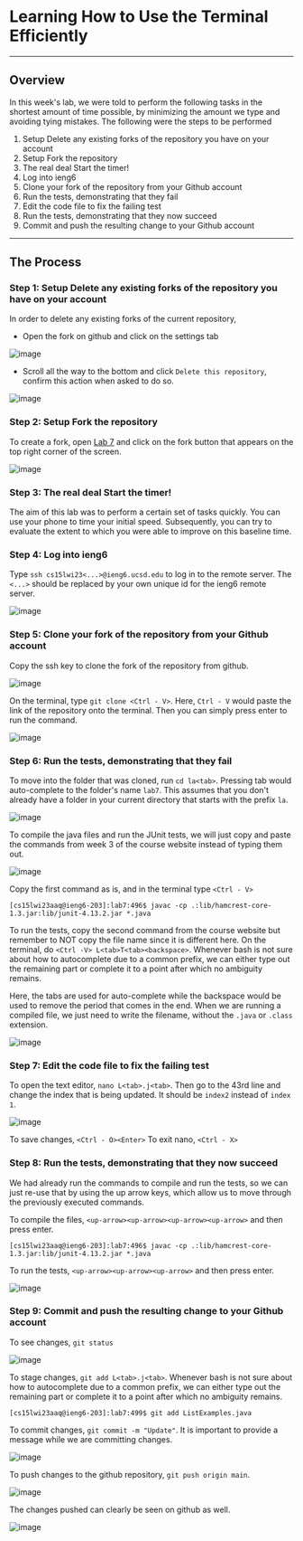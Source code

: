 # Learning How to Use the Terminal Efficiently

---
## Overview

In this week's lab, we were told to perform the following tasks in the shortest amount of time possible, by minimizing the amount we type and avoiding tying mistakes. The following were the steps to be performed

1. Setup Delete any existing forks of the repository you have on your account
2. Setup Fork the repository
3. The real deal Start the timer!
4. Log into ieng6
5. Clone your fork of the repository from your Github account
6. Run the tests, demonstrating that they fail
7. Edit the code file to fix the failing test
8. Run the tests, demonstrating that they now succeed
9. Commit and push the resulting change to your Github account

---
## The Process

### Step 1: Setup Delete any existing forks of the repository you have on your account

In order to delete any existing forks of the current repository,
* Open the fork on github and click on the settings tab

![image](https://user-images.githubusercontent.com/63532613/221065310-33a06e72-f980-4c43-8b5f-207c4916674f.png)

* Scroll all the way to the bottom and click `Delete this repository`, confirm this action when asked to do so.

![image](https://user-images.githubusercontent.com/63532613/221065360-0099ee6c-5fd0-4324-9478-23cafa30b4a7.png)

### Step 2: Setup Fork the repository

To create a fork, open [Lab 7](https://github.com/ucsd-cse15l-w23/lab7) and click on the fork button that appears on the top right corner of the screen.

![image](https://user-images.githubusercontent.com/63532613/221065725-0a8be2eb-c171-41dc-a685-76f8f9c4850e.png)

### Step 3: The real deal Start the timer!

The aim of this lab was to perform a certain set of tasks quickly. You can use your phone to time your initial speed. Subsequently, you can try to evaluate the extent to which you were able to improve on this baseline time.

### Step 4: Log into ieng6

Type `ssh cs15lwi23<...>@ieng6.ucsd.edu` to log in to the remote server. The `<...>` should be replaced by your own unique id for the ieng6 remote server. 

![image](https://user-images.githubusercontent.com/63532613/221066272-fd7666e4-e03c-49c9-9a47-b0c0b2b0eecb.png)

### Step 5: Clone your fork of the repository from your Github account

Copy the ssh key to clone the fork of the repository from github.

![image](https://user-images.githubusercontent.com/63532613/221070426-76b32ef7-89e6-4d9f-924d-6c7ffde21e72.png)

On the terminal, type `git clone <Ctrl - V>`. Here, `Ctrl - V` would paste the link of the repository onto the terminal. Then you can simply press enter to run the command.

![image](https://user-images.githubusercontent.com/63532613/221071297-52341ce0-72ed-4c18-a691-e8f3d9f5308d.png)

### Step 6: Run the tests, demonstrating that they fail

To move into the folder that was cloned, run `cd la<tab>`. Pressing tab would auto-complete to the folder's name `lab7`. This assumes that you don't already have a folder in your current directory that starts with the prefix `la`.

![image](https://user-images.githubusercontent.com/63532613/221067015-68f301b0-4584-4c40-bd54-7144f497b5cb.png)

To compile the java files and run the JUnit tests, we will just copy and paste the commands from week 3 of the course website instead of typing them out.

![image](https://user-images.githubusercontent.com/63532613/221067272-214aafd2-3531-468c-994b-b3da97789baf.png)

Copy the first command as is, and in the terminal type `<Ctrl - V>`

```
[cs15lwi23aaq@ieng6-203]:lab7:496$ javac -cp .:lib/hamcrest-core-1.3.jar:lib/junit-4.13.2.jar *.java
```

To run the tests, copy the second command from the course website but remember to NOT copy the file name since it is different here. On the terminal, do `<Ctrl -V> L<tab>T<tab><backspace>`. Whenever bash is not sure about how to autocomplete due to a common prefix, we can either type out the remaining part or complete it to a point after which no ambiguity remains.

Here, the tabs are used for auto-complete while the backspace would be used to remove the period that comes in the end. When we are running a compiled file, we just need to write the filename, without the `.java` or `.class` extension. 

![image](https://user-images.githubusercontent.com/63532613/221067746-563e3b86-d03a-4a01-ae7a-14d6e612f61a.png)

### Step 7: Edit the code file to fix the failing test

To open the text editor, `nano L<tab>.j<tab>`. Then go to the 43rd line and change the index that is being updated. It should be `index2` instead of `index 1`. 

![image](https://user-images.githubusercontent.com/63532613/221068277-72af7ab0-8292-4785-9ef2-1250e8402c62.png)

To save changes, `<Ctrl - O><Enter>`
To exit nano, `<Ctrl - X>`

### Step 8: Run the tests, demonstrating that they now succeed

We had already run the commands to compile and run the tests, so we can just re-use that by using the up arrow keys, which allow us to move through the previously executed commands.

To compile the files, `<up-arrow><up-arrow><up-arrow><up-arrow>` and then press enter. 

```
[cs15lwi23aaq@ieng6-203]:lab7:496$ javac -cp .:lib/hamcrest-core-1.3.jar:lib/junit-4.13.2.jar *.java
```

To run the tests, `<up-arrow><up-arrow><up-arrow>` and then press enter.

![image](https://user-images.githubusercontent.com/63532613/221068954-9d5829ae-3b0e-4c5e-8422-6dd75c431826.png)


### Step 9: Commit and push the resulting change to your Github account

To see changes, `git status`

![image](https://user-images.githubusercontent.com/63532613/221069565-29ef5df1-3c4a-455d-b4dc-35dfb47608d6.png)

To stage changes, `git add L<tab>.j<tab>`. Whenever bash is not sure about how to autocomplete due to a common prefix, we can either type out the remaining part or complete it to a point after which no ambiguity remains.

```
[cs15lwi23aaq@ieng6-203]:lab7:499$ git add ListExamples.java
```

To commit changes, `git commit -m "Update"`. It is important to provide a message while we are committing changes.

![image](https://user-images.githubusercontent.com/63532613/221070069-61df5213-eb95-47af-b257-f1d62e916499.png)

To push changes to the github repository, `git push origin main`.

![image](https://user-images.githubusercontent.com/63532613/221070942-af432084-b8ce-4b05-9f4f-bc2d697f2d02.png)

The changes pushed can clearly be seen on github as well.

![image](https://user-images.githubusercontent.com/63532613/221071028-b2f56cd8-a6da-451c-b652-6d5d867f2189.png)
